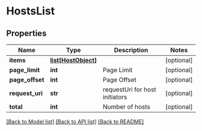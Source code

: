 # HostsList

## Properties
Name | Type | Description | Notes
------------ | ------------- | ------------- | -------------
**items** | [**list[HostObject]**](HostObject.md) |  | [optional] 
**page_limit** | **int** | Page Limit | [optional] 
**page_offset** | **int** | Page Offset | [optional] 
**request_uri** | **str** | requestUri for host initiators | [optional] 
**total** | **int** | Number of hosts | [optional] 

[[Back to Model list]](../README.md#documentation-for-models) [[Back to API list]](../README.md#documentation-for-api-endpoints) [[Back to README]](../README.md)


